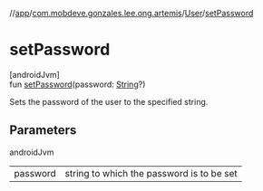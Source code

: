 //[app](../../../index.md)/[com.mobdeve.gonzales.lee.ong.artemis](../index.md)/[User](index.md)/[setPassword](set-password.md)

# setPassword

[androidJvm]\
fun [setPassword](set-password.md)(password: [String](https://kotlinlang.org/api/latest/jvm/stdlib/kotlin/-string/index.html)?)

Sets the password of the user to the specified string.

## Parameters

androidJvm

| | |
|---|---|
| password | string to which the password is to be set |
